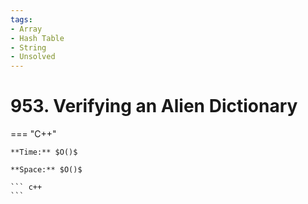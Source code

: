 ```yaml
---
tags:
- Array
- Hash Table
- String
- Unsolved
---
```



# 953. Verifying an Alien Dictionary

=== "C++"

    **Time:** $O()$

    **Space:** $O()$

    ``` c++
    ```